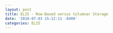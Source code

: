 ```yaml
---
layout: post
title: ELI5 - Row-Based versus Columnar Storage
date: '2018-07-03 15:12:11 -0400'
categories: ELI5
---
```

